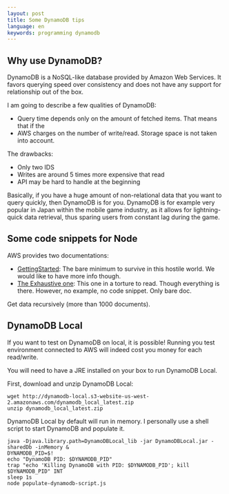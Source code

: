 ```yaml
---
layout: post
title: Some DynamoDB tips
language: en
keywords: programming dynamodb
---
```


## Why use DynamoDB?

DynamoDB is a NoSQL-like database provided by Amazon Web Services.
It favors querying speed over consistency and does not have any support for
relationship out of the box.

I am going to describe a few qualities of DynamoDB:

- Query time depends only on the amount of fetched items. That means that if the
- AWS charges on the number of write/read. Storage space is not taken into
account.

The drawbacks:

- Only two IDS
- Writes are around 5 times more expensive that read
- API may be hard to handle at the beginning

Basically, if you have a huge amount of non-relational data that you want to
query quickly, then DynamoDB is for you. DynamoDB is for example very popular in
Japan within the mobile game industry, as it allows for lightning-quick data
retrieval, thus sparing users from constant lag during the game.

## Some code snippets for Node

AWS provides two documentations:

- [GettingStarted](http://docs.aws.amazon.com/amazondynamodb/latest/gettingstartedguide/GettingStarted.NodeJs.html): The bare minimum to survive in this hostile world. We would like to have more info though.
- [The Exhaustive one](http://docs.aws.amazon.com/AWSJavaScriptSDK/latest/AWS/DynamoDB.html): This one in a torture to read. Though everything is there. However, no example, no code snippet. Only bare doc.


Get data recursively (more than 1000 documents).


## DynamoDB Local


If you want to test on DynamoDB on local, it is possible!
Running you test environment connected to AWS will indeed cost you money for
each read/write.

You will need to have a JRE installed on your box to run DynamoDB Local.

First, download and unzip DynamoDB Local:

```shell
wget http://dynamodb-local.s3-website-us-west-2.amazonaws.com/dynamodb_local_latest.zip
unzip dynamodb_local_latest.zip
```

DynamoDB Local by default will run in memory.
I personally use a shell script to start DynamoDB and populate it.

```shell
java -Djava.library.path=DynamoDBLocal_lib -jar DynamoDBLocal.jar -sharedDb -inMemory &
DYNAMODB_PID=$!
echo "DynamoDB PID: $DYNAMODB_PID"
trap "echo 'Killing DynamoDB with PID: $DYNAMODB_PID'; kill $DYNAMODB_PID" INT
sleep 1s
node populate-dynamodb-script.js
```
